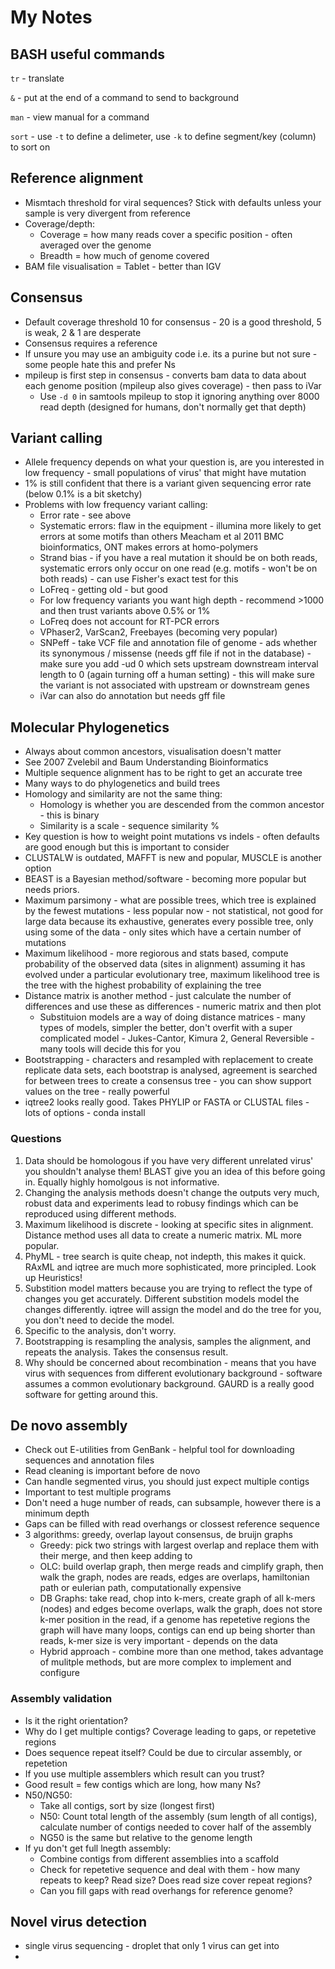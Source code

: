 # My Notes

## BASH useful commands
`tr` - translate

`&` - put at the end of a command to send to background

`man` - view manual for a command

`sort` - use `-t` to define a delimeter, use `-k` to define segment/key (column) to sort on

## Reference alignment 
- Mismtach threshold for viral sequences? Stick with defaults unless your sample is very divergent from reference
- Coverage/depth:
  - Coverage = how many reads cover a specific position - often averaged over the genome
  - Breadth = how much of genome covered
- BAM file visualisation = Tablet - better than IGV

## Consensus
- Default coverage threshold 10 for consensus - 20 is a good threshold, 5 is weak, 2 & 1 are desperate
- Consensus requires a reference
- If unsure you may use an ambiguity code i.e. its a purine but not sure - some people hate this and prefer Ns
- mpileup is first step in consensus - converts bam data to data about each genome position (mpileup also gives coverage) - then pass to iVar
  - Use `-d 0` in samtools mpileup to stop it ignoring anything over 8000 read depth (designed for humans, don't normally get that depth)

## Variant calling
- Allele frequency depends on what your question is, are you interested in low frequency - small populations of virus' that might have mutation
- 1% is still confident that there is a variant given sequencing error rate (below 0.1% is a bit sketchy)
- Problems with low frequency variant calling:
  - Error rate - see above
  - Systematic errors: flaw in the equipment - illumina more likely to get errors at some motifs than others Meacham et al 2011 BMC bioinformatics, ONT makes errors at homo-polymers
  - Strand bias - if you have a real mutation it should be on both reads, systematic errors only occur on one read (e.g. motifs - won't be on both reads) - can use Fisher's exact test for this
  - LoFreq - getting old - but good
  - For low frequency variants you want high depth - recommend >1000 and then trust variants above 0.5% or 1%
  - LoFreq does not account for RT-PCR errors
  - VPhaser2, VarScan2, Freebayes (becoming very popular)
  - SNPeff - take VCF file and annotation file of genome - ads whether its synonymous / missense (needs gff file if not in the database) - make sure you add -ud 0 which sets upstream downstream interval length to 0 (again turning off a human setting) - this will make sure the variant is not associated with upstream or downstream genes
  - iVar can also do annotation but needs gff file 

## Molecular Phylogenetics
- Always about common ancestors, visualisation doesn't matter
- See 2007 Zvelebil and Baum Understanding Bioinformatics 
- Multiple sequence alignment has to be right to get an accurate tree
- Many ways to do phylogenetics and build trees
- Homology and similarity are not the same thing:
  - Homology is whether you are descended from the common ancestor - this is binary
  - Similarity is a scale - sequence similarity %
 - Key question is how to weight point mutations vs indels - often defaults are good enough but this is important to consider
 - CLUSTALW is outdated, MAFFT is new and popular, MUSCLE is another option
 - BEAST is a Bayesian method/software - becoming more popular but needs priors.
 - Maximum parsimony - what are possible trees, which tree is explained by the fewest mutations - less popular now - not statistical, not good for large data because its exhaustive, generates every possible tree, only using some of the data - only sites which have a certain number of mutations
 - Maximum likelihood - more regiorous and stats based, compute probability of the observed data (sites in alignment) assuming it has evolved under a particular evolutionary tree, maximum likelihood tree is the tree with the highest probability of explaining the tree
 - Distance matrix is another method - just calculate the number of differences and use these as differences - numeric matrix and then plot
   - Substituion models are a way of doing distance matrices - many types of models, simpler the better, don't overfit with a super complicated model - Jukes-Cantor, Kimura 2, General Reversible - many tools will decide this for you
 - Bootstrapping - characters and resampled with replacement to create replicate data sets, each bootstrap is analysed, agreement is searched for between trees to create a consensus tree - you can show support values on the tree - really powerful
 - iqtree2 looks really good. Takes PHYLIP or FASTA or CLUSTAL files - lots of options - conda install

### Questions

1. Data should be homologous if you have very different unrelated virus' you shouldn't analyse them! BLAST give you an idea of this before going in. Equally highly homolgous is not informative.
2. Changing the analysis methods doesn't change the outputs very much, robust data and experiments lead to robusy findings which can be reproduced using different methods.
3. Maximum likelihood is discrete - looking at specific sites in alignment. Distance method uses all data to create a numeric matrix. ML more popular.
4. PhyML - tree search is quite cheap, not indepth, this makes it quick. RAxML and iqtree are much more sophisticated, more principled. Look up Heuristics!
5. Substition model matters because you are trying to reflect the type of changes you get accurately. Different substition models model the changes differently. iqtree will assign the model and do the tree for you, you don't need to decide the model.
6. Specific to the analysis, don't worry.
7. Bootstrapping is resampling the analysis, samples the alignment, and repeats the analysis. Takes the consensus result.
8. Why should be concerned about recombination - means that you have virus with sequences from different evolutionary background - software assumes a common evolutionary background. GAURD is a really good software for getting around this.

## De novo assembly
- Check out E-utilities from GenBank - helpful tool for downloading sequences and annotation files 
- Read cleaning is important before de novo
- Can handle segmented virus, you should just expect multiple contigs
- Important to test multiple programs
- Don't need a huge number of reads, can subsample, however there is a minimum depth
- Gaps can be filled with read overhangs or clossest reference sequence
- 3 algorithms: greedy, overlap layout consensus, de bruijn graphs
  - Greedy: pick two strings with largest overlap and replace them with their merge, and then keep adding to
  - OLC: build overlap graph, then merge reads and cimplify graph, then walk the graph, nodes are reads, edges are overlaps, hamiltonian path or eulerian path, computationally expensive
  - DB Graphs: take read, chop into k-mers, create graph of all k-mers (nodes) and edges become overlaps, walk the graph, does not store k-mer position in the read, if a genome has repetetive regions the graph will have many loops, contigs can end up being shorter than reads, k-mer size is very important - depends on the data
  - Hybrid approach - combine more than one method, takes advantage of mulitple methods, but are more complex to implement and configure
 
### Assembly validation
- Is it the right orientation?
- Why do I get multiple contigs? Coverage leading to gaps, or repetetive regions
- Does sequence repeat itself? Could be due to circular assembly, or repetetion
- If you use multiple assemblers which result can you trust?
- Good result = few contigs which are long, how many Ns?
- N50/NG50:
  - Take all contigs, sort by size (longest first)
  - N50: Count total length of the assembly (sum length of all contigs), calculate number of contigs needed to cover half of the assembly
  - NG50 is the same but relative to the genome length
- If yu don't get full lnegth assembly:
  - Combine contigs from different assemblies into a scaffold
  - Check for repetetive sequence and deal with them - how many repeats to keep? Read size? Does read size cover repeat regions?
  - Can you fill gaps with read overhangs for reference genome?
 
## Novel virus detection
- single virus sequencing - droplet that only 1 virus can get into
- 
